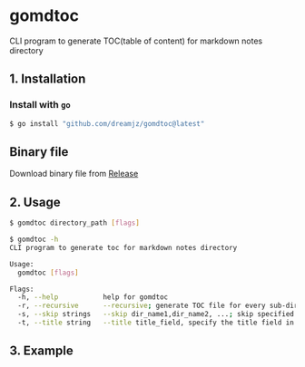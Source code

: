 # gomdtoc
CLI program to generate TOC(table of content) for markdown notes directory 

## 1. Installation

### Install with `go`

```sh
$ go install "github.com/dreamjz/gomdtoc@latest"
```

## Binary file

Download binary file from [Release]() 

## 2. Usage

```sh
$ gomdtoc directory_path [flags]
```

```sh
$ gomdtoc -h
CLI program to generate toc for markdown notes directory

Usage:
  gomdtoc [flags]

Flags:
  -h, --help           help for gomdtoc
  -r, --recursive      --recursive; generate TOC file for every sub-directory
  -s, --skip strings   --skip dir_name1,dir_name2, ...; skip specified directories
  -t, --title string   --title title_field, specify the title field in frontmatter  (default "title")
```

## 3. Example




